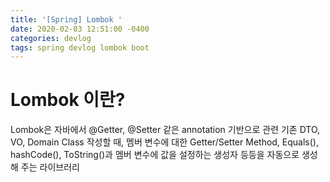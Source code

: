 ```yaml
---
title: '[Spring] Lombok '
date: 2020-02-03 12:51:00 -0400
categories: devlog
tags: spring devlog lombok boot
---
```


# Lombok 이란?
Lombok은 자바에서 @Getter, @Setter 같은 annotation 기반으로 관련 기존 DTO, VO, Domain Class 작성할 때, 멤버 변수에 대한 Getter/Setter Method, Equals(), hashCode(), ToString()과 멤버 변수에 값을 설정하는 생성자 등등을 자동으로 생성해 주는 라이브러리
